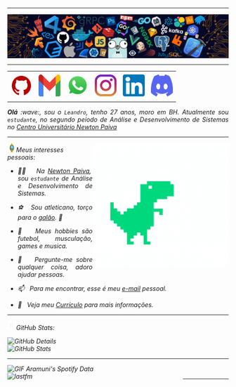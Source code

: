 -----

<div>
<img align="center" alt="header" src="https://github.com/Leandrodias10/Leandrodias10/blob/main/img/header.png?raw=true"/>
</div>

-----

<div align="center">
<table>
<tr>
 <td align="center" colspan="11"></td>
</tr> 
<tr>
<td><a href="https://github.com/Leandrodias10" target="_blank"><img src="https://github.com/Leandrodias10/Leandrodias10/blob/main/img/github5.png?raw=true" width="50px" height="50px"/></a>
</td>
<td><a href="mailto:leandrodias55@hotmail.com" target="_blank"><img src="https://github.com/Leandrodias10/Leandrodias10/blob/main/img/gmail3.png?raw=true" width="50px" height="50px"/></a>
</td>
<td><a href="https://wa.me/5531991872570" target="_blank"><img src="https://github.com/Leandrodias10/Leandrodias10/blob/main/img/wpp2.png?raw=true" width="50px" height="50px"/></a>
</td>
<td><a href="https://www.instagram.com/Leandrodias_10/" target="_blank"><img src="https://github.com/Leandrodias10/Leandrodias10/blob/main/img/insta2.png?raw=true" width="50px" height="50px"/></a>
</td>
<td><a href="https://www.linkedin.com/in/leandro-dias-3b3b12289/" target="_blank"><img src="https://github.com/Leandrodias10/Leandrodias10/blob/main/img/linkedin2.png?raw=true" width="50px" height="50px"/></a>
</td>
<td><a href="https://discordapp.com/users/leandro_100" target="_blank"><img src="https://github.com/Leandrodias10/Leandrodias10/blob/main/img/discord2.png?raw=true" width="50px" height="50px"/></a>
</td>
</tr>
<tr>
 <td align="center" colspan="11"></td>
</tr> 
</table>

</div>
<div align="justify">
<i><b>Olá</b> :wave:, sou o <code>Leandro</code>, tenho 27 anos, moro em BH. Atualmente sou <code>estudante</code>, no segundo peíodo de Análise e Desenvolvimento de Sistemas no <a href="https://newtonpaiva.br/" target="_blank">Centro Universitário Newton Paiva</a>
</div>

-----
<div>
<div>
<img align="right" alt="GIF" src="https://github.com/Leandrodias10/Leandrodias10/blob/main/img/giphy.gif?raw=true" width="310px" height="280px"/>
</div>

<img height="20" alt="GIF" src="https://github.com/Leandrodias10/Leandrodias10/blob/main/img/soulgem.gif?raw=true"/>Meus interesses pessoais:



<div align="justify">
<p> 
 
- :man_teacher: &nbsp; Na <a href="https://newtonpaiva.br/" target="_blank">Newton Paiva</a>, sou <code>estudante</code> de Análise e Desenvolvimento de Sistemas.<br />

- :soccer: &nbsp; Sou atleticano, torço para o <a href="https://www.arenamrv.com.br/" target="_blank">galão</a>. :rooster:<br />

- :basketball: &nbsp; Meus hobbies são futebol, musculação, games e musica.<br />

- :speech_balloon: &nbsp; Pergunte-me sobre qualquer coisa, adoro ajudar pessoas.<br />

- :mailbox: &nbsp; Para me encontrar, esse é meu <a href="mailto:leandrodias55@hotmail.com" target="_blank">e-mail</a> pessoal.<br />

- :page_facing_up: &nbsp; Veja meu <a href="file:///C:/Users/Usuario/OneDrive/Desktop/Curriculo%20Leandro%20%20D..pdf" target="_blank">Currículo</a> para mais informações.
</p>
</div>
</div>


-----


<img height="20" alt="GIF" src="https://github.com/Leandrodias10/Leandrodias10/blob/main/img/graphic.gif?raw=true"/>GitHub Stats:

<div>
<img align="right" alt="GitHub Details" width="520px" src="http://github-profile-summary-cards.vercel.app/api/cards/profile-details?username=Leandrodias10&theme=github_dark"/>
<img alt="GitHub Stats" width="250px" src="http://github-profile-summary-cards.vercel.app/api/cards/stats?username=Leandrodias10&theme=github_dark"/>


-----
<summary><img height="20" alt="GIF" src="https://github.com/joaopauloaramuni/joaopauloaramuni/blob/main/img/spotify.gif?raw=true"/> Aramuni's Spotify Data</summary>
<a href="https://www.last.fm/pt/user/joaoaramuni" target="_blank"><img align="left" width="400px" height="270px" alt="lastfm" src="https://lastfm-recently-played.vercel.app/api?user=joaoaramuni&width=400"/></a>

-----
